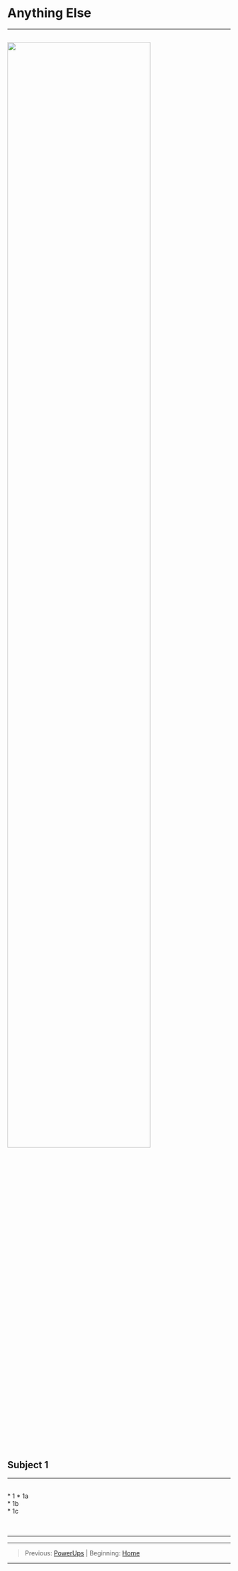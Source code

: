 
# Anything Else<br>
---
<img height="80%" src="Images/" width="80%"/><br>
<br>
<br>
---

## Subject 1

---

<br>
* 1
    * 1a <br>
    * 1b <br>
    * 1c <br>

<br>
<br>


---


---
>Previous: [PowerUps](/7255Fall2024/CreatingPangaea/PowerUps/PowerUps.md) |
>Beginning: [Home](/7255Fall2024/README.md)
---